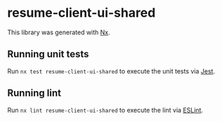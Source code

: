# resume-client-ui-shared

This library was generated with [Nx](https://nx.dev).

## Running unit tests

Run `nx test resume-client-ui-shared` to execute the unit tests via [Jest](https://jestjs.io).

## Running lint

Run `nx lint resume-client-ui-shared` to execute the lint via [ESLint](https://eslint.org/).
